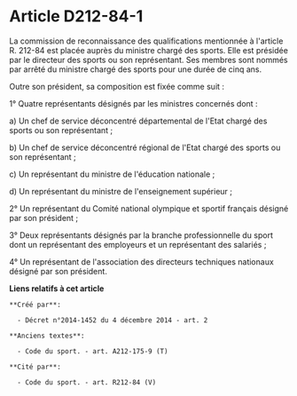# Article D212-84-1

La commission de reconnaissance des qualifications mentionnée à l'article R. 212-84 est placée auprès du ministre chargé des
sports. Elle est présidée par le directeur des sports ou son représentant. Ses membres sont nommés par arrêté du ministre
chargé des sports pour une durée de cinq ans. 

Outre son président, sa composition est fixée comme suit : 

1° Quatre représentants désignés par les ministres concernés dont : 

a) Un chef de service déconcentré départemental de l'Etat chargé des sports ou son représentant ; 

b) Un chef de service déconcentré régional de l'Etat chargé des sports ou son représentant ; 

c) Un représentant du ministre de l'éducation nationale ; 

d) Un représentant du ministre de l'enseignement supérieur ; 

2° Un représentant du Comité national olympique et sportif français désigné par son président ; 

3° Deux représentants désignés par la branche professionnelle du sport dont un représentant des employeurs et un représentant
des salariés ; 

4° Un représentant de l'association des directeurs techniques nationaux désigné par son président.

**Liens relatifs à cet article**

	**Créé par**:

	  - Décret n°2014-1452 du 4 décembre 2014 - art. 2

	**Anciens textes**:

	  - Code du sport. - art. A212-175-9 (T)

	**Cité par**:

	  - Code du sport. - art. R212-84 (V)
